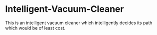 # Intelligent-Vacuum-Cleaner
This is an intelligent vacuum cleaner which intelligently decides its path which would be of least cost.
